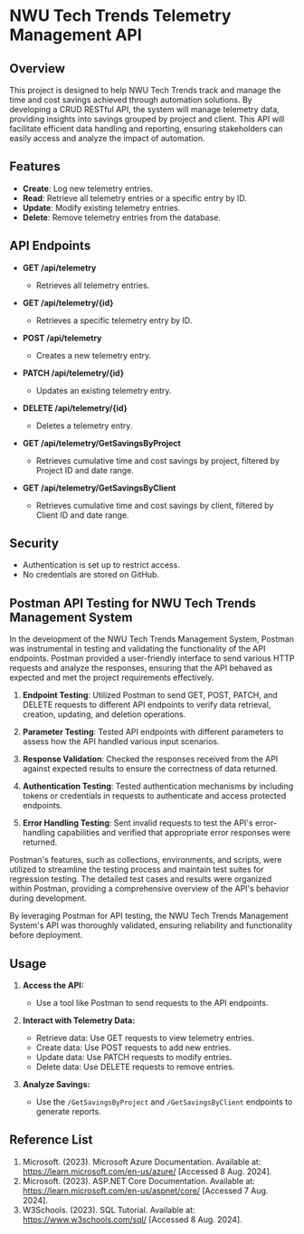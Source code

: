 
# NWU Tech Trends Telemetry Management API

## Overview

This project is designed to help NWU Tech Trends track and manage the time and cost savings achieved through automation solutions. By developing a CRUD RESTful API, the system will manage telemetry data, providing insights into savings grouped by project and client. This API will facilitate efficient data handling and reporting, ensuring stakeholders can easily access and analyze the impact of automation.


## Features

- **Create**: Log new telemetry entries.
- **Read**: Retrieve all telemetry entries or a specific entry by ID.
- **Update**: Modify existing telemetry entries.
- **Delete**: Remove telemetry entries from the database.


## API Endpoints

- **GET /api/telemetry**
  - Retrieves all telemetry entries.

- **GET /api/telemetry/{id}**
  - Retrieves a specific telemetry entry by ID.

- **POST /api/telemetry**
  - Creates a new telemetry entry.

- **PATCH /api/telemetry/{id}**
  - Updates an existing telemetry entry.

- **DELETE /api/telemetry/{id}**
  - Deletes a telemetry entry.

- **GET /api/telemetry/GetSavingsByProject**
  - Retrieves cumulative time and cost savings by project, filtered by Project ID and date range.

- **GET /api/telemetry/GetSavingsByClient**
  - Retrieves cumulative time and cost savings by client, filtered by Client ID and date range.
    

## Security

- Authentication is set up to restrict access.
- No credentials are stored on GitHub.
  


## Postman API Testing for NWU Tech Trends Management System

In the development of the NWU Tech Trends Management System, Postman was instrumental in testing and validating the functionality of the API endpoints. Postman provided a user-friendly interface to send various HTTP requests and analyze the responses, ensuring that the API behaved as expected and met the project requirements effectively.

1. **Endpoint Testing**: Utilized Postman to send GET, POST, PATCH, and DELETE requests to different API endpoints to verify data retrieval, creation, updating, and deletion operations.

2. **Parameter Testing**: Tested API endpoints with different parameters to assess how the API handled various input scenarios.

3. **Response Validation**: Checked the responses received from the API against expected results to ensure the correctness of data returned.

4. **Authentication Testing**: Tested authentication mechanisms by including tokens or credentials in requests to authenticate and access protected endpoints.

5. **Error Handling Testing**: Sent invalid requests to test the API's error-handling capabilities and verified that appropriate error responses were returned.

Postman's features, such as collections, environments, and scripts, were utilized to streamline the testing process and maintain test suites for regression testing. The detailed test cases and results were organized within Postman, providing a comprehensive overview of the API's behavior during development.

By leveraging Postman for API testing, the NWU Tech Trends Management System's API was thoroughly validated, ensuring reliability and functionality before deployment.



## Usage

1. **Access the API:**
   - Use a tool like Postman to send requests to the API endpoints.

2. **Interact with Telemetry Data:**
   - Retrieve data: Use GET requests to view telemetry entries.
   - Create data: Use POST requests to add new entries.
   - Update data: Use PATCH requests to modify entries.
   - Delete data: Use DELETE requests to remove entries.

3. **Analyze Savings:**
   - Use the `/GetSavingsByProject` and `/GetSavingsByClient` endpoints to generate reports.
     

## Reference List

1. Microsoft. (2023). Microsoft Azure Documentation. Available at: https://learn.microsoft.com/en-us/azure/ [Accessed 8 Aug. 2024].
2. Microsoft. (2023). ASP.NET Core Documentation. Available at: https://learn.microsoft.com/en-us/aspnet/core/ [Accessed 7 Aug. 2024].
3. W3Schools. (2023). SQL Tutorial. Available at: https://www.w3schools.com/sql/ [Accessed 8 Aug. 2024].
